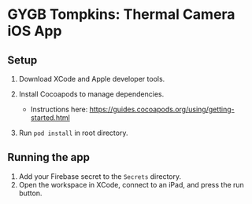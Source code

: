 # GYGB Tompkins: Thermal Camera iOS App

## Setup

1. Download XCode and Apple developer tools. 
2. Install Cocoapods to manage dependencies.

    - Instructions here: https://guides.cocoapods.org/using/getting-started.html

3. Run `pod install` in root directory. 

## Running the app

1. Add your Firebase secret to the `Secrets` directory.
2. Open the workspace in XCode, connect to an iPad, and press the run button.